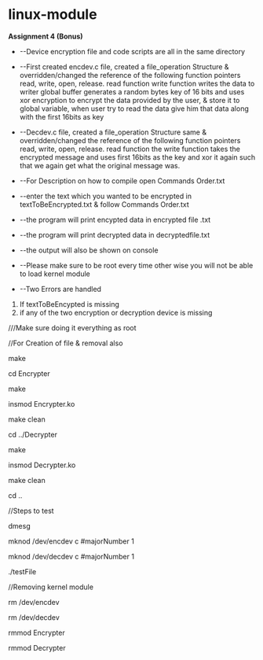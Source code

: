 # linux-module
**Assignment 4 (Bonus)**

- --Device encryption file and code scripts are all in the same directory
- --First created encdev.c file, created a file\_operation Structure &amp; overridden/changed the reference of the following function pointers read, write, open, release. read function write function writes the data to writer global buffer generates a random bytes key of 16 bits and uses xor encryption to encrypt the data provided by the user, &amp; store it to global variable, when user try to read the data give him that data along with the first 16bits as key
- --Decdev.c file, created a file\_operation Structure same &amp; overridden/changed the reference of the following function pointers read, write, open, release. read function the write function takes the encrypted message and uses first 16bits as the key and xor it again such that we again get what the original message was.
- --For Description on how to compile open Commands Order.txt
- --enter the text which you wanted to be encrypted in textToBeEncrypted.txt &amp; follow Commands Order.txt
- --the program will print encypted data in encrypted file .txt
- --the program will print decrypted data in decryptedfile.txt
- --the output will also be shown on console
- --Please make sure to be root every time other wise you will not be able to load kernel module

- --Two Errors are handled

1. If textToBeEncypted is missing
2. if any of the two encryption or decryption device is missing

///Make sure doing it everything as root

//For Creation of file &amp; removal also

make

cd Encrypter

make

insmod Encrypter.ko

make clean

cd ../Decrypter

make

insmod Decrypter.ko

make clean

cd ..

//Steps to test

dmesg

mknod /dev/encdev c #majorNumber 1

mknod /dev/decdev c #majorNumber 1

./testFile

//Removing kernel module

rm /dev/encdev

rm /dev/decdev

rmmod Encrypter

rmmod Decrypter
